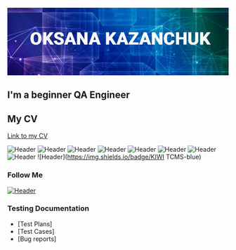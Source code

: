 ![Header](https://github.com/Ksu0007/Ksu0007/blob/main/Assets/1.jpg)

## I'm a beginner QA Engineer

## My CV

[Link to my CV](https://drive.google.com/file/d/1D5FcVnC0FRvxsiTN8uPuombOHs-OImfT/view?usp=sharing)

![Header](https://img.shields.io/badge/Github-090909?style=for-the-badge&logo=github&logoColor=8cc4d7)
![Header](https://img.shields.io/badge/Jira-090909?style=for-the-badge&logo=jira&logoColor=136be1)
![Header](https://img.shields.io/badge/Postman-090909?style=for-the-badge&logo=postman&logoColor=f76935)
![Header](https://img.shields.io/badge/MySQL-090909?style=for-the-badge&logo=mysql&logoColor=00618a)
![Header](https://img.shields.io/badge/MongoDB-090909?style=for-the-badge&logo=mongodb&logoColor=4aa73c)
![Header](https://img.shields.io/badge/DevTools-090909?style=for-the-badge&logo=googlechrome&logoColor=2674f2)
![Header](https://img.shields.io/badge/TestRail-090909?style=for-the-badge&logo=&logoColor=71b556)
![Header](https://img.shields.io/badge/CharlesProxy-090909?style=for-the-badge&logo=charlesproxy&logoColor=8cc4d7)
![Header](https://img.shields.io/badge/KIWI TCMS-blue)

### Follow Me

[![Header](https://img.shields.io/badge/Linkedin-090909?style=for-the-badge&logo=linkedin&logoColor=0073b1)](https://www.linkedin.com/in/oksana-kazanchuk-a62661286/)

### Testing Documentation

- [Test Plans]
- [Test Cases]
- [Bug reports]
